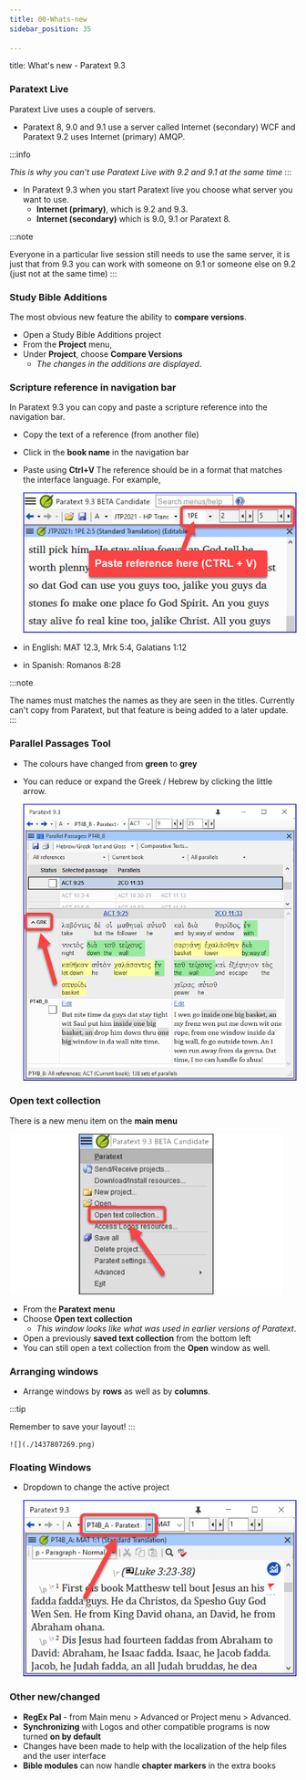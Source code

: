 ```yaml
---
title: 00-Whats-new
sidebar_position: 35

---
```




title: What's new - Paratext 9.3


### Paratext Live


Paratext Live uses a couple of servers.

- Paratext 8, 9.0 and 9.1 use a server called Internet (secondary) WCF and Paratext 9.2 uses Internet (primary) AMQP.

:::info


_This is why you can't use Paratext Live with 9.2 and 9.1 at the same time_ :::

- In Paratext 9.3 when you start Paratext live you choose what server you want to use.
	- **Internet (primary)**, which is 9.2 and 9.3.
	- **Internet (secondary)** which is 9.0, 9.1 or Paratext 8.

:::note


Everyone in a particular live session still needs to use the same server, it is just that from 9.3 you can work with someone on 9.1 or someone else on 9.2 (just not at the same time) :::


### Study Bible Additions


The most obvious new feature the ability to **compare versions**.

- Open a Study Bible Additions project
- From the **Project** menu,
- Under **Project**, choose **Compare Versions**
	- _The changes in the additions are displayed_.

### Scripture reference in navigation bar


In Paratext 9.3 you can copy and paste a scripture reference into the navigation bar.

- Copy the text of a reference (from another file)
- Click in the **book name** in the navigation bar
- Paste using **Ctrl+V**
The reference should be in a format that matches the interface language. For example,

	![](./2020422743.png)

- in English: MAT 12.3, Mrk 5:4, Galatians 1:12
- in Spanish: Romanos 8:28

:::note


The names must matches the names as they are seen in the titles.
Currently can't copy from Paratext, but that feature is being added to a later update. :::


### Parallel Passages Tool

- The colours have changed from **green** to **grey**
- You can reduce or expand the Greek / Hebrew by clicking the little arrow.

	![](./1349773288.png)


### Open text collection


There is a new menu item on the **main menu**


![](./1722396893.png)

- From the **Paratext menu**
- Choose **Open text collection**
	- _This window looks like what was used in earlier versions of Paratext_.
- Open a previously **saved text collection** from the bottom left
- You can still open a text collection from the **Open** window as well.

### Arranging windows

- Arrange windows by **rows** as well as by **columns**.

:::tip 


Remember to save your layout! :::


	![](./1437807269.png)


### Floating Windows

- Dropdown to change the active project

	![](./163776594.png)


### Other new/changed

- **RegEx Pal** - from Main menu > Advanced or Project menu > Advanced.
- **Synchronizing** with Logos and other compatible programs is now turned **on by default**
- Changes have been made to help with the localization of the help files and the user interface
- **Bible modules** can now handle **chapter markers** in the extra books
